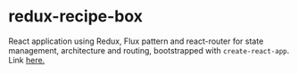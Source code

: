# redux-recipe-box

React application using Redux, Flux pattern and react-router for state management, architecture and routing, bootstrapped with `create-react-app`. Link [here.](https://redux-recipe-box.surge.sh/)